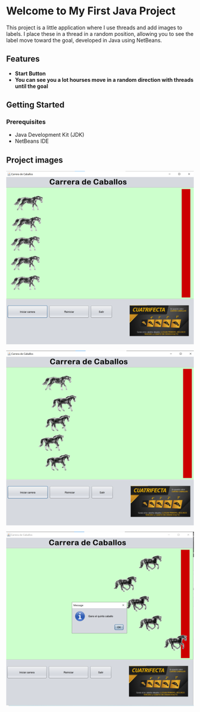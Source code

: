 # Welcome to My First Java Project

This project is a little application where I use threads and add images to labels. I place these in a thread in a random position, allowing you to see the label move toward  the goal, developed in Java using NetBeans.

## Features

- **Start Button**
- **You can see you a lot hourses move in a random direction with threads until the goal**

## Getting Started

### Prerequisites
- Java Development Kit (JDK)
- NetBeans IDE
## Project images

  ![Overview Image](src/imagenes/caballo1.png)
  
![Overview Image](src/imagenes/caballo2.png)

![Overview Image](src/imagenes/caballo3.png)
